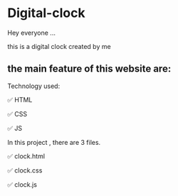 # Digital-clock

Hey everyone ...

this is a digital clock created by me 

## the main feature of this website are:

Technology used:

✅ HTML

✅ CSS

✅ JS

In this project , there are 3 files.

✅ clock.html

✅ clock.css

✅ clock.js

